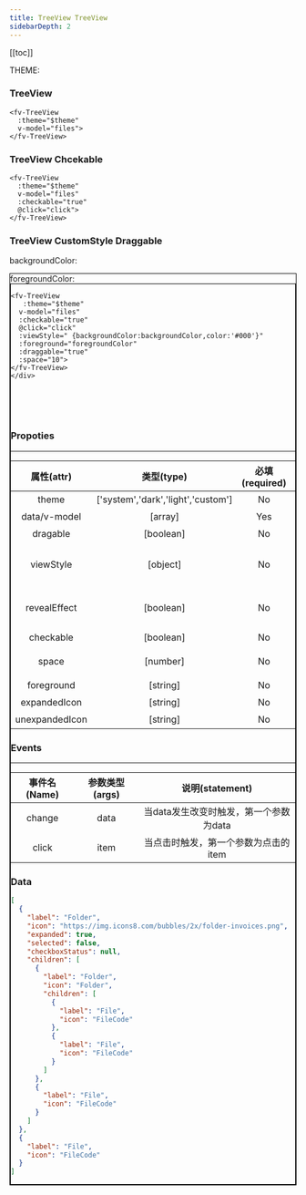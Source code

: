 ```yaml
---
title: TreeView TreeView
sidebarDepth: 2
---
```


<script>
  export default {
    data(){
      return {
        theme:0,
        backgroundColor:'#87d8ed',
        foregroundColor:'#fff',
          files:[
          {
          label:"Folder",
          icon: "https://img.icons8.com/bubbles/2x/folder-invoices.png",
          children:[
            {
              label:"Folder",
              icon: "Folder",
              children:[
                {
                  label:"File",
                  icon: "FileCode"

                },
                
            {
              label:"File",
                  icon: "FileCode"
            }
              ]
            },
            {
              label:"File",
                  icon: "FileCode"
            },
          ]
        },
        {
          label:"File",
                  icon: "FileCode"

        }]
      }
    },
    computed:{
      $theme(){
        return !this.theme?'light':'dark';
      },
      divStyle(){
        if (this.$theme=='light'){
          return {
            backgroundColor:'#fff',
            padding:'20px',
            color:'#000',
          }
        }else{
          return {
            backgroundColor:'#000',
            padding:'20px',
            color:'#fff',
          }
        }
      },
    },
    methods:{
      alert(text){
        alert(text);
      },
      go(url){
        window.location.href=url
      },
      click(item){
        // console.log(item)
      },
      json(val){
        return JSON.stringify(val,null,4).replace(/\n/g,'<br/>').replace(/\s/g,'&nbsp;')
      }
    }
  }
</script>

[[toc]]


<div :style="divStyle">
THEME:<fv-toggle-switch v-model="theme" :on="$theme" :off="$theme" :theme="$theme"/>
</div>

<!-- <div :style="divStyle">
<div v-html="json(files)">
</div>
</div> -->

### TreeView

<ClientOnly>
<div :style="divStyle">
<fv-TreeView :theme="$theme" v-model="files" style="width:200px">
</fv-TreeView>
</div>
</ClientOnly>

``` vue
<fv-TreeView 
  :theme="$theme" 
  v-model="files">
</fv-TreeView>
```

### TreeView Chcekable

<ClientOnly>
<div :style="divStyle">
<fv-TreeView :theme="$theme" v-model="files" :checkable="true" @click="click">
</fv-TreeView>
</div>
</ClientOnly>

``` vue
<fv-TreeView 
  :theme="$theme" 
  v-model="files" 
  :checkable="true"
  @click="click">
</fv-TreeView>
```

### TreeView CustomStyle Draggable

<ClientOnly>

backgroundColor:
<fv-callout>
<div :style="{width:'20px',height:'20px',backgroundColor:backgroundColor}" style="border:1px solid #000" />
<main>
  <fv-colorPicker v-model="backgroundColor" style="width:500px"/>
</main>
</fv-callout>
foregroundColor:
<fv-callout>
<div :style="{width:'20px',height:'20px',backgroundColor:foregroundColor}" style="border:1px solid #000" />
<main>
  <fv-colorPicker v-model="foregroundColor" style="width:500px"/>
</main>
</fv-callout>

<div :style="divStyle">
<fv-TreeView 
  :theme="$theme" 
  v-model="files" 
  :checkable="true" 
  @click="click" 
  :viewStyle=" {backgroundColor:backgroundColor,color:'#000'}" 
  :foreground="foregroundColor"
  :draggable="true" 
  :space="10">
</fv-TreeView>
</div>
</ClientOnly>

``` vue 
<fv-TreeView 
   :theme="$theme" 
  v-model="files" 
  :checkable="true" 
  @click="click" 
  :viewStyle=" {backgroundColor:backgroundColor,color:'#000'}" 
  :foreground="foregroundColor"
  :draggable="true" 
  :space="10">
</fv-TreeView>
</div>
```

<br/>
<br/>
<br/>

### Propoties

---

| 属性(attr) | 类型(type) | 必填(required) | 默认值(default) | 说明(statement) |
| :--------: | :--------: | :------------: | :-------------: | :-------------: |
| theme | ['system','dark','light','custom'] | No | 'system' | 主题色 |
| data/v-model| [array] | Yes | N/A | 数据，详见data |
| dragable | [boolean] | No | false | 是否可拖动 |
| viewStyle | [object] | No | N/A | 视图样式，同:style，但该样式为响应式 |
| revealEffect | [boolean] | No | true | fluentRevealEffect是否开启(仅为初始状态) |
| checkable | [boolean] | No | false | 是否可选 |
| space | [number] | No | 20 | 树形父与子间的间距(px) |
| foreground | [string] | No | N/A | 前景色 |
| expandedIcon | [string] | No | N/A | 扩展后的箭头 |
| unexpandedIcon | [string] | No | N/A | 未扩展的箭头 |
### Events

---

| 事件名(Name) | 参数类型(args) | 说明(statement) |
| :----------: | :------------: | :-------------: |
| change | data | 当data发生改变时触发，第一个参数为data |
| click | item | 当点击时触发，第一个参数为点击的item |

### Data

``` json
[
  {
    "label": "Folder",
    "icon": "https://img.icons8.com/bubbles/2x/folder-invoices.png",
    "expanded": true,
    "selected": false,
    "checkboxStatus": null,
    "children": [
      {
        "label": "Folder",
        "icon": "Folder",
        "children": [
          {
            "label": "File",
            "icon": "FileCode"
          },
          {
            "label": "File",
            "icon": "FileCode"
          }
        ]
      },
      {
        "label": "File",
        "icon": "FileCode"
      }
    ]
  },
  {
    "label": "File",
    "icon": "FileCode"
  }
]

```

